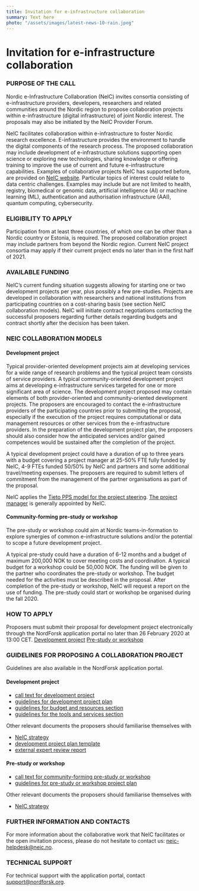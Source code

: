 ```yaml
---
title: Invitation for e-infrastructure collaboration
summary: Text here
photo: "/assets/images/latest-news-10-rain.jpeg"
---
```


Invitation for e-infrastructure collaboration
===============================

### PURPOSE OF THE CALL
Nordic e-Infrastructure Collaboration (NeIC) invites consortia consisting of e-infrastructure providers, developers, researchers and related communities around the Nordic region to propose collaboration projects within e-infrastructure (digital infrastructure) of joint Nordic interest. The proposals may also be initiated by the NeIC Provider Forum.

NeIC facilitates collaboration within e-infrastructure to foster Nordic research excellence. E-infrastructure provides the environment to handle the digital components of the research process.  The proposed collaboration may include development of e-infrastructure solutions supporting open science or exploring new technologies, sharing knowledge or offering training to improve the use of current and future e-infrastructure capabilities. Examples of collaborative projects NeIC has supported before, are provided on [NeIC website](https://neic.no/activities/). Particular topics of interest could relate to data centric challenges. Examples may include but are not limited to health, registry, biomedical or genomic data, artificial intelligence (AI) or machine learning (ML), authentication and authorisation infrastructure (AAI), quantum computing, cybersecurity.

### ELIGIBILITY TO APPLY 
Participation from at least three countries, of which one can be other than a Nordic country or Estonia, is required. The proposed collaboration project may include partners from beyond the Nordic region. Current NeIC project consortia may apply if their current project ends no later than in the first half of 2021.

### AVAILABLE FUNDING
NeIC’s current funding situation suggests allowing for starting one or two development projects per year, plus possibly a few pre-studies. Projects are developed in collaboration with researchers and national institutions from participating countries on a cost-sharing basis (see section NeIC collaboration models). NeIC will initiate contract negotiations contacting the successful proposers regarding further details regarding budgets and contract shortly after the decision has been taken.

### NEIC COLLABORATION MODELS
#### Development project
Typical provider-oriented development projects aim at developing services for a wide range of research problems and the typical project team consists of service providers. A typical community-oriented development project aims at developing e-infrastructure services targeted for one or more significant area of science. The development project proposed may contain elements of both provider-oriented and community-oriented development projects. The proposers are encouraged to contact the e-infrastructure providers of the participating countries prior to submitting the proposal, especially if the execution of the project requires computational or data management resources or other services from the e-infrastructure providers. In the preparation of the development project plan, the proposers should also consider how the anticipated services and/or gained competences would be sustained after the completion of the project.

A typical development project could have a duration of up to three years with a budget covering a project manager at 25-50% FTE fully funded by NeIC, 4-9 FTEs funded 50/50% by NeIC and partners and some additional travel/meeting expenses.
The proposers are required to submit letters of commitment from the management of the partner organisations as part of the proposal.

NeIC applies the [Tieto PPS model for the project steering](https://wiki.neic.no/wiki/Project_process). [The project manager](https://wiki.neic.no/wiki/Project_organization#Project_manager) is generally appointed by NeIC.

#### Community-forming pre-study or workshop
The pre-study or workshop could aim at Nordic teams-in-formation to explore synergies of common e-infrastructure solutions and/or the potential to scope a future development project.

A typical pre-study could have a duration of 6-12 months and a budget of maximum 200,000 NOK to cover meeting costs and coordination. A typical budget for a workshop could be 50,000 NOK. The funding will be given to the partner who coordinates the pre-study or workshop.  The budget needed for the activities must be described in the proposal. After completion of the pre-study or workshop, NeIC will request a report on the use of funding. The pre-study could start or workshop be organised during the fall 2020. 

### HOW TO APPLY
Proposers must submit their proposal for development project electronically through the NordForsk application portal no later than 26 February 2020 at 13:00 CET.
[Development project](https://funding.nordforsk.org/portal/#call/1765)
[Pre-study or workshop](https://funding.nordforsk.org/portal/#call/1764)

### GUIDELINES FOR PROPOSING A COLLABORATION PROJECT
Guidelines are also available in the NordForsk application portal.

#### Development project
* [call text for development project](https://wiki.neic.no/w/ext/img_auth.php/d/d4/FINAL_call_text_dev_project.pdf)
* [guidelines for development project plan](https://wiki.neic.no/w/ext/img_auth.php/0/0b/Dev_project_plan_guidelines.pdf)
* [guidelines for budget and resources section](https://wiki.neic.no/w/ext/img_auth.php/0/0c/Dev_project_budget_guidelines.pdf)
* [guidelines for the tools and services section](https://wiki.neic.no/w/ext/img_auth.php/1/1f/Dev_project_tools_services_guidelines.pdf)

Other relevant documents the proposers should familiarise themselves with 
* [NeIC strategy](https://wiki.neic.no/wiki/NeIC_Community_Wiki#Strategy)
* [development project plan template](https://wiki.neic.no/w/ext/img_auth.php/9/9c/Dev_project_plan_template.pdf)
* [external expert review report](https://wiki.neic.no/w/ext/img_auth.php/a/a6/Dev_project_review_report_template_final.pdf)

#### Pre-study or workshop
* [call text for community-forming pre-study or workshop](https://wiki.neic.no/w/ext/img_auth.php/3/3a/FINAL_call_text_pre-study.pdf)
* [guidelines for pre-study or workshop project plan](https://wiki.neic.no/w/ext/img_auth.php/c/cc/Pre-study_plan_guidelines.pdf)

Other relevant documents the proposers should familiarise themselves with 
* [NeIC strategy](https://wiki.neic.no/wiki/NeIC_Community_Wiki#Strategy)

### FURTHER INFORMATION AND CONTACTS
For more information about the collaborative work that NeIC facilitates or the open invitation process, please do not hesitate to contact us: [neic-helpdesk@neic.no](mailto:neic-helpdesk@neic.no). 
### TECHNICAL SUPPORT
For technical support with the application portal, contact [support@nordforsk.org](support@nordforsk.org).

